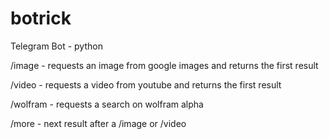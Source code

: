 # botrick
Telegram Bot - python

/image - requests an image from google images and returns the first result 

/video - requests a video from youtube and returns the first result

/wolfram - requests a search on wolfram alpha

/more - next result after a /image or /video
